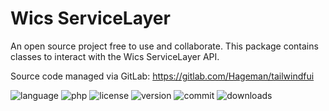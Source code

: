 # Wics ServiceLayer
An open source project free to use and collaborate. This package contains classes to interact with the Wics ServiceLayer API.

Source code managed via GitLab: https://gitlab.com/Hageman/tailwindfui

<img src="https://badgen.net/packagist/lang/Hageman/wics-servicelayer" alt="language">
<img src="https://badgen.net/packagist/php/Hageman/wics-servicelayer" alt="php">
<img src="https://badgen.net/packagist/license/Hageman/wics-servicelayer" alt="license">
<img src="https://badgen.net/packagist/v/Hageman/wics-servicelayer" alt="version">
<img src="https://badgen.net/gitlab/last-commit/Hageman/wics-servicelayer" alt="commit">
<img src="https://badgen.net/packagist/dt/Hageman/wics-servicelayer" alt="downloads">
